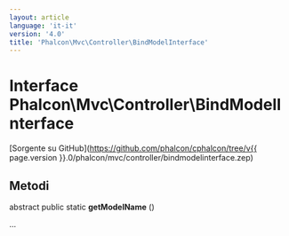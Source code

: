 ```yaml
---
layout: article
language: 'it-it'
version: '4.0'
title: 'Phalcon\Mvc\Controller\BindModelInterface'
---
```

# Interface **Phalcon\Mvc\Controller\BindModelInterface**

[Sorgente su GitHub](https://github.com/phalcon/cphalcon/tree/v{{ page.version }}.0/phalcon/mvc/controller/bindmodelinterface.zep)

## Metodi

abstract public static **getModelName** ()

...